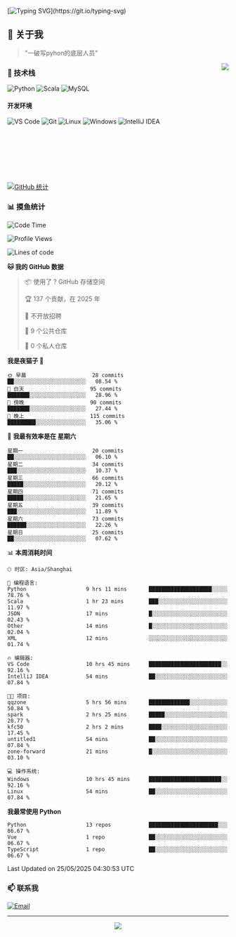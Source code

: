[![Typing SVG](https://readme-typing-svg.herokuapp.com?font=Fira+Code&pause=1000&color=36BCF7&random=false&width=435&lines=print(%22Hello%2C+World!%22);%23+Welcome+to+my+code+space+%F0%9F%90%8D)](https://git.io/typing-svg)

## 🌟 关于我

> "一破写pyhon的底层人员"

<img align="right" src="https://github-readme-stats.vercel.app/api/top-langs/?username=huanxin996&theme=tokyonight" />

### 🎯 技术栈

![Python](https://img.shields.io/badge/Python-Expert-3776AB?style=for-the-badge&logo=python&logoColor=white)
![Scala](https://img.shields.io/badge/Scala-Expert-DC322F?style=for-the-badge&logo=scala&logoColor=white)
![MySQL](https://img.shields.io/badge/MySQL-Expert-4479A1?style=for-the-badge&logo=mysql&logoColor=white)

#### 开发环境

![VS Code](https://img.shields.io/badge/VS_Code-007ACC?style=for-the-badge&logo=visual-studio-code&logoColor=white)
![Git](https://img.shields.io/badge/Git-F05032?style=for-the-badge&logo=git&logoColor=white)
![Linux](https://img.shields.io/badge/Linux-FCC624?style=for-the-badge&logo=linux&logoColor=black)
![Windows](https://img.shields.io/badge/Windows_11-0078D4?style=for-the-badge&logo=windows11&logoColor=white)
![IntelliJ IDEA](https://img.shields.io/badge/IntelliJ_IDEA-000000?style=for-the-badge&logo=intellij-idea&logoColor=white)

<br/><br/><br/><br/><br/><br/>

  
[![GitHub 统计](https://github-readme-stats.vercel.app/api?username=huanxin996&show_icons=true&theme=tokyonight)](https://github.com/huanxin996)

### 📊 摸鱼统计

<!--START_SECTION:waka-->
![Code Time](http://img.shields.io/badge/Code%20Time-163%20hrs%2036%20mins-blue)

![Profile Views](http://img.shields.io/badge/%E4%B8%AA%E4%BA%BA%E8%B5%84%E6%96%99%E8%A7%82%E7%9C%8B%E6%AC%A1%E6%95%B0-2-blue)

![Lines of code](https://img.shields.io/badge/%E4%BB%8E%E3%80%8CHello%20World%E3%80%8D%E8%B5%B7%E6%88%91%E5%B7%B2%E7%BB%8F%E5%86%99%E4%BA%86-2.5%20million%20%E8%A1%8C%E4%BB%A3%E7%A0%81-blue)

**🐱 我的 GitHub 数据** 

> 📦  使用了 ? GitHub 存储空间 
 > 
> 🏆 137 个贡献，在 2025 年
 > 
> 🚫 不开放招聘
 > 
> 📜 9 个公共仓库 
 > 
> 🔑 0 个私人仓库 
 > 
**我是夜猫子 🦉** 

```text
🌞 早晨                     28 commits          ██░░░░░░░░░░░░░░░░░░░░░░░   08.54 % 
🌆 白天                     95 commits          ███████░░░░░░░░░░░░░░░░░░   28.96 % 
🌃 傍晚                     90 commits          ███████░░░░░░░░░░░░░░░░░░   27.44 % 
🌙 晚上                     115 commits         █████████░░░░░░░░░░░░░░░░   35.06 % 
```
📅 **我最有效率是在 星期六** 

```text
星期一                      20 commits          ██░░░░░░░░░░░░░░░░░░░░░░░   06.10 % 
星期二                      34 commits          ███░░░░░░░░░░░░░░░░░░░░░░   10.37 % 
星期三                      66 commits          █████░░░░░░░░░░░░░░░░░░░░   20.12 % 
星期四                      71 commits          █████░░░░░░░░░░░░░░░░░░░░   21.65 % 
星期五                      39 commits          ███░░░░░░░░░░░░░░░░░░░░░░   11.89 % 
星期六                      73 commits          ██████░░░░░░░░░░░░░░░░░░░   22.26 % 
星期日                      25 commits          ██░░░░░░░░░░░░░░░░░░░░░░░   07.62 % 
```


📊 **本周消耗时间** 

```text
🕑︎ 时区: Asia/Shanghai

💬 编程语言: 
Python                   9 hrs 11 mins       ████████████████████░░░░░   78.76 % 
Scala                    1 hr 23 mins        ███░░░░░░░░░░░░░░░░░░░░░░   11.97 % 
JSON                     17 mins             █░░░░░░░░░░░░░░░░░░░░░░░░   02.43 % 
Other                    14 mins             █░░░░░░░░░░░░░░░░░░░░░░░░   02.04 % 
XML                      12 mins             ░░░░░░░░░░░░░░░░░░░░░░░░░   01.74 % 

🔥 编辑器: 
VS Code                  10 hrs 45 mins      ███████████████████████░░   92.16 % 
IntelliJ IDEA            54 mins             ██░░░░░░░░░░░░░░░░░░░░░░░   07.84 % 

🐱‍💻 项目: 
qqzone                   5 hrs 56 mins       █████████████░░░░░░░░░░░░   50.84 % 
spark                    2 hrs 25 mins       █████░░░░░░░░░░░░░░░░░░░░   20.77 % 
kfc50                    2 hrs 2 mins        ████░░░░░░░░░░░░░░░░░░░░░   17.45 % 
untitled1                54 mins             ██░░░░░░░░░░░░░░░░░░░░░░░   07.84 % 
zone-forward             21 mins             █░░░░░░░░░░░░░░░░░░░░░░░░   03.10 % 

💻 操作系统: 
Windows                  10 hrs 45 mins      ███████████████████████░░   92.16 % 
Linux                    54 mins             ██░░░░░░░░░░░░░░░░░░░░░░░   07.84 % 
```

**我最常使用 Python** 

```text
Python                   13 repos            ██████████████████████░░░   86.67 % 
Vue                      1 repo              ██░░░░░░░░░░░░░░░░░░░░░░░   06.67 % 
TypeScript               1 repo              ██░░░░░░░░░░░░░░░░░░░░░░░   06.67 % 
```




 Last Updated on 25/05/2025 04:30:53 UTC
<!--END_SECTION:waka-->

### 📫 联系我

[![Email](https://img.shields.io/badge/Email-D14836?style=for-the-badge&logo=gmail&logoColor=white)](mailto:mc.xiaolang@Foxmail.com)

---

<p align="center">
  <img src="https://profile-counter.glitch.me/huanxin996/count.svg" />
</p>
